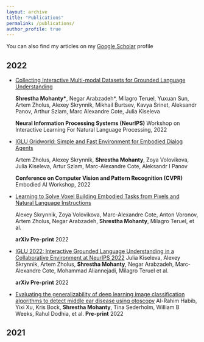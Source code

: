 ```yaml
---
layout: archive
title: "Publications"
permalink: /publications/
author_profile: true
---
```


You can also find my articles on my [Google Scholar](https://scholar.google.com/citations?user=Hu349EgAAAAJ&hl=en) profile

2022
------
* [Collecting Interactive Multi-modal Datasets for Grounded Language Understanding](https://arxiv.org/pdf/2211.06552.pdf)
  
  **Shrestha Mohanty\***, Negar Arabzadeh\*, Milagro Teruel, Yuxuan Sun, Artem Zholus, Alexey Skrynnik, Mikhail Burtsev, Kavya Srinet, Aleksandr Panov, Arthur Szlam, Marc Alexandre Cote, Julia Kiseleva
  
  **Neural Information Processing Systems (NeurIPS)** Workshop on Interactive Learning For Natural Language Processing, 2022


* [IGLU Gridworld: Simple and Fast Environment for Embodied Dialog Agents](https://arxiv.org/pdf/2206.00142.pdf)

  Artem Zholus, Alexey Skrynnik, **Shrestha Mohanty**, Zoya Volovikova, Julia Kiseleva, Artur Szlam, Marc-Alexandre Cote, Aleksandr I Panov

  **Conference on Computer Vision and Pattern Recognition (CVPR)** Embodied AI Workshop, 2022


* [Learning to Solve Voxel Building Embodied Tasks from Pixels and Natural Language Instructions](https://arxiv.org/pdf/2211.00688.pdf)

  Alexey Skrynnik, Zoya Volovikova, Marc-Alexandre Cote, Anton Voronov, Artem Zholus, Negar Arabzadeh, **Shrestha Mohanty**, Milagro Teruel, et al.

  **arXiv Pre-print** 2022


* [IGLU 2022: Interactive Grounded Language Understanding in a Collaborative Environment at NeurIPS 2022](https://arxiv.org/pdf/2205.13771.pdf)
  Julia Kiseleva, Alexey Skrynnik, Artem Zholus, **Shrestha Mohanty**, Negar Arabzadeh, Marc-Alexandre Cote, Mohammad Aliannejadi, Milagro Teruel et al.

  **arXiv Pre-print** 2022
  
  
* [Evaluating the generalizability of deep learning image classification algorithms to detect middle ear disease using otoscopy](https://assets.researchsquare.com/files/rs-2014320/v1/8d304e1d-6738-4ea5-bd95-27667733bc82.pdf?c=1662744394)
  Al-Rahim Habib, Yixi Xu, Kris Bock, **Shrestha Mohanty**, Tina Sederholm, William B Weeks, Rahul Dodhia, et al.
  **Pre-print** 2022


2021
------
